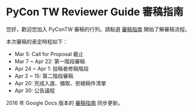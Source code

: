 # PyCon TW Reviewer Guide 審稿指南

您好，歡迎您加入 PyConTW 審稿的行列。請點選 [審稿指南](reviewer-guide.md) 開始了解審稿流程。

本次審稿的表定時程如下：
+ Mar 5: Call for Proposal 截止
+ Mar 7 ~ Apr 22: 第一階段審稿
+ Apr 24 ~ Apr 1: 投稿者修稿階段
+ Apr 2 ~ 15: 第二階段審稿
+ Apr 20: 完成入選、備取、拒絕稿件清單
+ Apr 30: 公告議程

2016 年 Google Docs 版本的 [審稿指南](https://docs.google.com/document/d/1S1k_56huMgCp_5vLuiQD-gOvSEDFxo9NQyMLTO3IqqE/edit#) 同步更新。
